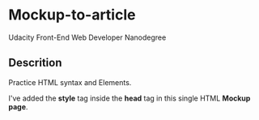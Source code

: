 # Mockup-to-article

Udacity Front-End Web Developer Nanodegree 


## Descrition 

Practice HTML syntax and Elements.

I've added the **style** tag inside the **head** tag in this single HTML **Mockup page**.
